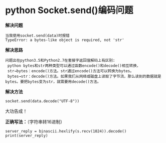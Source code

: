 # python Socket.send()编码问题

**解决问题**

```
当我使用socket.send(data)时报错
TypeError: a bytes-like object is required, not 'str'
```

**解决思路**

```
问题出在python3.5和Python2.7在套接字返回值解码上有区别:
 python bytes和str两种类型可以通过函数encode()和decode()相互转换，
 str→bytes：encode()方法。str通过encode()方法可以转换为bytes。
 bytes→str：decode()方法。如果我们从网络或磁盘上读取了字节流，那么读到的数据就是bytes。要把bytes变为str，就需要用decode()方法。
```

**解决方法**

```
socket.send(data.decode("UTF-8"))
```

大功告成！

**正确写法：**（字符串转16进制）

```
server_reply = binascii.hexlify(s.recv(1024)).decode()
print(server_reply)
```

